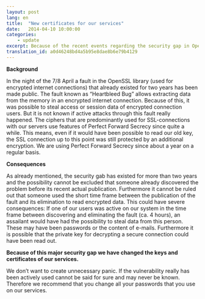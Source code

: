 ```yaml
---
layout: post
lang: en
title:  "New certificates for our services"
date:   2014-04-10 10:00:00
categories:
    - update
excerpt: Because of the recent events regarding the security gap in OpenSSL we have decided to generate new keys and certificates for our services. As always, you can find the new fingerprints on our website. 
translation_id: a0d46248bd4a5b95e8dae8b6e79b4129
---
```


**Background**

In the night of the 7/8 April a fault in the OpenSSL library (used for encrypted internet connections) that already existed for two years has been made public. The fault known as “Heartbleed Bug” allows extracting data from the memory in an encrypted internet connection.  Because of this, it was possible to steal access or session data of encrypted connection users. But it is not known if active attacks through this fault really happened.
The ciphers that are predominantly used for SSL-connections with our servers use features of Perfect Forward Secrecy since quite a while. This means, even if it would have been possible to read our old key, the SSL connection up to this point was still protected by an additional encryption. We are using Perfect Forward Secrecy since about a year on a regular basis.

**Consequences**

As already mentioned, the security gab has existed for more than two years and the possibility cannot be excluded that someone already discovered the problem before its recent actual publication. Furthermore it cannot be ruled out that someone used the short time frame between the publication of the fault and its elimination to read encrypted data.
This could have severe consequences: If one of our users was active on our system in the time frame between discovering and eliminating the fault (ca. 4 hours), an assailant would have had the possibility to steal data from this person. These may have been passwords or the content of e-mails. Furthermore it is possible that the private key for decrypting a secure connection could have been read out.

**Because of this major security gap we have changed the keys and certificates of our services.**

We don’t want to create unnecessary panic. If the vulnerability really has been actively used cannot be said for sure and may never be known. Therefore we recommend that you change all your passwords that you use on our services.

